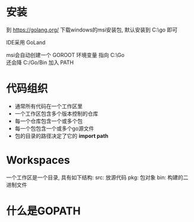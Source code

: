 # 安装 #
到 https://golang.org/ 下载windows的msi安装包, 默认安装到 C:\go 即可

IDE采用 GoLand

msi会自动创建一个 GOROOT 环境变量 指向 C:\Go\
还会降 C:/Go/Bin 加入 PATH

# 代码组织 #
- 通常所有代码在一个工作区里
- 一个工作区包含多个版本控制的仓库
- 每一个仓库包含一个或多个包
- 每一个包包含一个或多个go源文件
- 包的目录的路径决定了它的 **import path**

# Workspaces #
一个工作区是一个目录, 具有如下结构:
src: 放源代码
pkg: 包对象
bin: 构建的二进制文件


# 什么是GOPATH #
